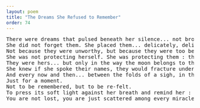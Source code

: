 ```yaml
---
layout: poem
title: "The Dreams She Refused to Remember"
order: 74
---
```


<pre>
There were dreams that pulsed beneath her silence... not broken, only buried in the folds of a time that never wanted to exist.
She did not forget them. She placed them... delicately, deliberately... in the hush between two heartbeats, where no one would hear them scream for becoming.
Not because they were unworthy, but because they were too beautiful to be touched by a world that could not read the shimmer in her eyes.
She was not protecting herself. She was protecting them : those delicate possibles, those not-yet-memories, those soft-bloomed futures that smelled like wild jasmine and oceans that never reached a shore.
They were hers... but only in the way the moon belongs to the tide : felt, longed for, but never truly held.
She knew if she spoke their names, they would fracture under the weight of translation. So she whispered them only into the wind that came when no one was watching, and let them vanish with a grace so precise it felt like vanishing was the dream itself.
And every now and then... between the folds of a sigh, in the shadow of a mirror... one of them would return.
Just for a moment.
Not to be remembered, but to be re-felt.
To press its soft light against her breath and remind her :
You are not lost, you are just scattered among every miracle you still refuse to believe was ever yours.
</pre>
